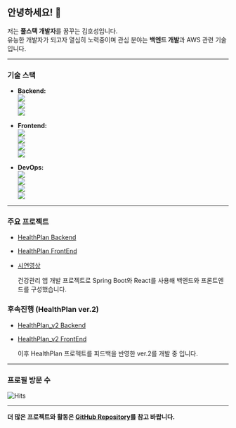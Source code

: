 ## 안녕하세요! 👋  
저는 **풀스택 개발자**를 꿈꾸는 김호성입니다.  
유능한 개발자가 되고자 열심히 노력중이며 관심 분야는 **백엔드 개발**과 AWS 관련 기술입니다.

---

### 기술 스택
- **Backend:**  
  <a href="">
    <img src="https://img.shields.io/badge/Java-007396?style=plastic&logo=java&logoColor=white"/>
  </a>  
  <a href="">
    <img src="https://img.shields.io/badge/Spring%20Boot-6DB33F?style=plastic&logo=springboot&logoColor=white"/>
  </a>  
  <a href="">
    <img src="https://img.shields.io/badge/MyBatis-000000?style=plastic&logo=mybatis&logoColor=white"/>
  </a>

- **Frontend:**  
  <a href="">
    <img src="https://img.shields.io/badge/React-61DAFB?style=plastic&logo=react&logoColor=white"/>
  </a>  
  <a href="">
    <img src="https://img.shields.io/badge/HTML-E34F26?style=plastic&logo=html5&logoColor=white"/>
  </a>  
  <a href="">
    <img src="https://img.shields.io/badge/CSS-1572B6?style=plastic&logo=css3&logoColor=white"/>
  </a>  
  <a href="">
    <img src="https://img.shields.io/badge/JavaScript-F7DF1E?style=plastic&logo=javascript&logoColor=black"/>
  </a>

- **DevOps:**  
  <a href="">
    <img src="https://img.shields.io/badge/Docker-2496ED?style=plastic&logo=docker&logoColor=white"/>
  </a>  
  <a href="">
    <img src="https://img.shields.io/badge/Jenkins-D24939?style=plastic&logo=jenkins&logoColor=white"/>
  </a>  
  <a href="">
    <img src="https://img.shields.io/badge/Kubernetes-326CE5?style=plastic&logo=kubernetes&logoColor=white"/>
  </a>  
  <a href="">
    <img src="https://img.shields.io/badge/AWS-FF9900?style=plastic&logo=amazonwebservices&logoColor=white"/>
  </a>

---

### 주요 프로젝트
- [HealthPlan Backend](https://github.com/CHOI-AHRIN/HealthPlan)
- [HealthPlan FrontEnd](https://github.com/CHOI-AHRIN/HealthPlan_front)
- [시연영상](https://www.youtube.com/watch?v=8H7hkPAbook)


  건강관리 앱 개발 프로젝트로 Spring Boot와 React를 사용해 백엔드와 프론트엔드를 구성했습니다.

### 후속진행 (HealthPlan ver.2)
- [HealthPlan_v2 Backend](https://github.com/CHOI-AHRIN/HealthPlan_v2)
- [HealthPlan_v2 FrontEnd](https://github.com/CHOI-AHRIN/HealthPlan_front_v2)

  이후 HealthPlan 프로젝트를 피드백을 반영한 ver.2를 개발 중 입니다.

---

### 프로필 방문 수
![Hits](https://hits.seeyoufarm.com/api/count/incr/badge.svg?url=https%3A%2F%2Fgithub.com%2FHocil&count_bg=%2379C83D&title_bg=%23555555&icon=&icon_color=%23E7E7E7&title=hits&edge_flat=false)

---

**더 많은 프로젝트와 활동은 [GitHub Repository](https://github.com/Hocil?tab=repositories)를 참고 바랍니다.**

<!--
<span>
  <a href="https://www.instagram.com/ho_cil/">
    <img src="https://img.shields.io/badge/Instagram-ff69b4?style=plastic&logo=Instagram&logoColor=white"/>
  </a>
</span>
--!>
<!--
**Hocil/Hocil** is a ✨ _special_ ✨ repository because its `README.md` (this file) appears on your GitHub profile.  --!>



